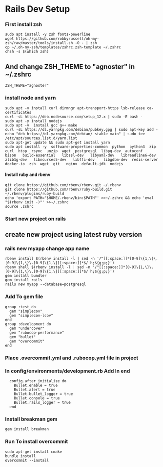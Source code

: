 # Rails Dev Setup 
### First install zsh
```
sudo apt install -y zsh fonts-powerline
wget https://github.com/robbyrussell/oh-my-zsh/raw/master/tools/install.sh -O - | zsh
cp ~/.oh-my-zsh/templates/zshrc.zsh-template ~/.zshrc
chsh -s $(which zsh)
```

## And change ZSH_THEME to "agnoster" in ~/.zshrc
```
ZSH_THEME="agnoster"
```

### install node and yarn
```
sudo apt -y install curl dirmngr apt-transport-https lsb-release ca-certificates
curl -sL https://deb.nodesource.com/setup_12.x | sudo -E bash -
sudo apt -y install nodejs
sudo apt -y  install gcc g++ make
curl -sL https://dl.yarnpkg.com/debian/pubkey.gpg | sudo apt-key add -
echo "deb https://dl.yarnpkg.com/debian/ stable main" | sudo tee /etc/apt/sources.list.d/yarn.list
sudo apt-get update && sudo apt-get install yarn
sudo apt install -y  software-properties-common  python  python3  zip  curl  htop  rsync  unzip  wget  postgresql  libpq-dev  autoconf   bison   build-essential   libssl-dev   libyaml-dev   libreadline6-dev   zlib1g-dev   libncurses5-dev   libffi-dev    libgdbm-dev  redis-server  docker.io  zsh  wget  git   nginx  default-jdk  nodejs 

```

#### Install ruby and rbenv
```
git clone https://github.com/rbenv/rbenv.git ~/.rbenv
git clone https://github.com/rbenv/ruby-build.git ~/.rbenv/plugins/ruby-build
echo 'export PATH="$HOME/.rbenv/bin:$PATH"' >>~/.zshrc && echo 'eval "$(rbenv init -)"' >>~/.zshrc
source .zshrc
```

### Start new project on rails


## create new project using latest ruby version

### rails new myapp change app name
```
rbenv install $(rbenv install -l | sed -n '/^[[:space:]]*[0-9]\{1,\}\.[0-9]\{1,\}\.[0-9]\{1,\}[[:space:]]*$/ h;${g;p;}')
rbenv shell $(rbenv install -l | sed -n '/^[[:space:]]*[0-9]\{1,\}\.[0-9]\{1,\}\.[0-9]\{1,\}[[:space:]]*$/ h;${g;p;}')
gem install bundler
gem install rails
rails new myapp --database=postgresql
```

### Add To gem file
```
group :test do
  gem "simplecov"
  gem "simplecov-lcov"
end
group :development do
  gem "undercover"
  gem "rubocop-performance"
  gem "bullet"
  gem "overcommit"
end
```
### Place .overcommit.yml and .rubocop.yml file in project

### In config/environments/development.rb Add In end

```
  config.after_initialize do
    Bullet.enable = true
    Bullet.alert = true
    Bullet.bullet_logger = true
    Bullet.console = true
    Bullet.rails_logger = true
  end
```
### Install breakman gem 
```
gem install breakman
```

### Run To install overcommit
```
sudo apt-get install cmake
bundle install 
overcommit --install
```

